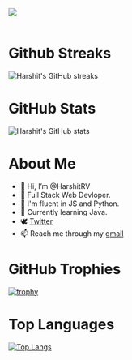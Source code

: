 ![](https://komarev.com/ghpvc/?username=HarshitRV) <br><br>
# Github Streaks
![Harshit's GitHub streaks](https://github-readme-streak-stats.herokuapp.com/?user=HarshitRV&line_height=40&hide_border=true&theme=default)

# GitHub Stats
![Harshit's GitHub stats](https://github-readme-stats.vercel.app/api?username=HarshitRV&show_icons=true&theme=radical)


# About Me
- 👋 Hi, I’m @HarshitRV 
- 🌱 Full Stack Web Devloper.
- 🌱 I'm fluent in JS and Python.
- 🌱 Currently learning Java.
- 🕊 [Twitter](https://twitter.com/hrv_vishwakarma)
- 📫 Reach me through my [gmail](vharshitkr01@gmail.com) <br>

# GitHub Trophies
[![trophy](https://github-profile-trophy.vercel.app/?username=HarshitRV&theme=onedark)](https://github.com/ryo-ma/github-profile-trophy) <br>

# Top Languages
[![Top Langs](https://github-readme-stats.vercel.app/api/top-langs/?username=HarshitRV)](https://github.com/anuraghazra/github-readme-stats)

<!---
lucifer00911/lucifer00911 is a Discord Bot repository  `README.md` (this file) appears on your GitHub profile.
You can click the Preview link to take a look at your changes.
--->
